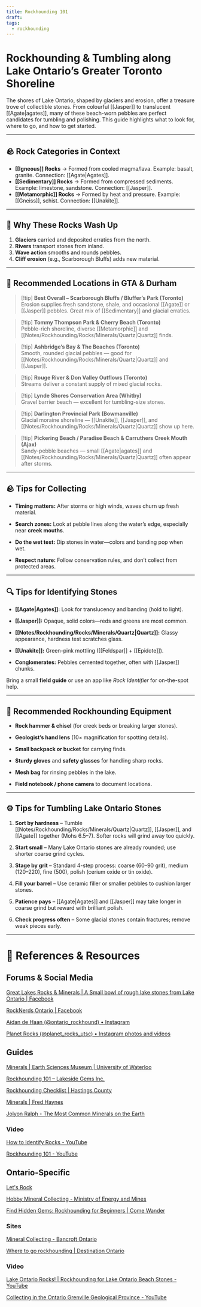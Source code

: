 ```yaml
---
title: Rockhounding 101
draft: 
tags:
  - rockhounding
---
```


# Rockhounding & Tumbling along Lake Ontario’s Greater Toronto Shoreline

The shores of Lake Ontario, shaped by glaciers and erosion, offer a treasure trove of collectible stones. From colourful [[Jasper]] to translucent [[Agate|agates]], many of these beach-worn pebbles are perfect candidates for tumbling and polishing. This guide highlights what to look for, where to go, and how to get started.

---
## 🪨 Rock Categories in Context

- **[[Igneous]] Rocks** → Formed from cooled magma/lava. Example: basalt, granite. Connection: [[Agate|Agates]].  
- **[[Sedimentary]] Rocks** → Formed from compressed sediments. Example: limestone, sandstone. Connection: [[Jasper]].  
- **[[Metamorphic]] Rocks** → Formed by heat and pressure. Example: [[Gneiss]], schist. Connection: [[Unakite]].  

---
## 🌊 Why These Rocks Wash Up

1. **Glaciers** carried and deposited erratics from the north.  
2. **Rivers** transport stones from inland.  
3. **Wave action** smooths and rounds pebbles.  
4. **Cliff erosion** (e.g., Scarborough Bluffs) adds new material.  

---
## 🧭 Recommended Locations in GTA & Durham

> [!tip] **Best Overall – Scarborough Bluffs / Bluffer’s Park (Toronto)**  
> Erosion supplies fresh sandstone, shale, and occasional [[Agate]] or [[Jasper]] pebbles. Great mix of [[Sedimentary]] and glacial erratics.  

> [!tip] **Tommy Thompson Park & Cherry Beach (Toronto)**  
> Pebble-rich shoreline, diverse [[Metamorphic]] and [[Notes/Rockhounding/Rocks/Minerals/Quartz|Quartz]] finds.  

> [!tip] **Ashbridge’s Bay & The Beaches (Toronto)**  
> Smooth, rounded glacial pebbles — good for [[Notes/Rockhounding/Rocks/Minerals/Quartz|Quartz]] and [[Jasper]].  

> [!tip] **Rouge River & Don Valley Outflows (Toronto)**  
> Streams deliver a constant supply of mixed glacial rocks.  

> [!tip] **Lynde Shores Conservation Area (Whitby)**  
> Gravel barrier beach — excellent for tumbling-size stones.  

> [!tip] **Darlington Provincial Park (Bowmanville)**  
> Glacial moraine shoreline — [[Unakite]], [[Jasper]], and [[Notes/Rockhounding/Rocks/Minerals/Quartz|Quartz]] show up here.  

> [!tip] **Pickering Beach / Paradise Beach & Carruthers Creek Mouth (Ajax)**  
> Sandy-pebble beaches — small [[Agate|agates]] and [[Notes/Rockhounding/Rocks/Minerals/Quartz|Quartz]] often appear after storms.  

---
## 🪨 Tips for Collecting

- **Timing matters:** After storms or high winds, waves churn up fresh material.
    
- **Search zones:** Look at pebble lines along the water’s edge, especially near **creek mouths**.
    
- **Do the wet test:** Dip stones in water—colors and banding pop when wet.
    
- **Respect nature:** Follow conservation rules, and don’t collect from protected areas.

---

## 🔍 Tips for Identifying Stones

- **[[Agate|Agates]]:** Look for translucency and banding (hold to light).
    
- **[[Jasper]]:** Opaque, solid colors—reds and greens are most common.
    
- **[[Notes/Rockhounding/Rocks/Minerals/Quartz|Quartz]]:** Glassy appearance, hardness test scratches glass.
    
- **[[Unakite]]:** Green-pink mottling ([[Feldspar]] + [[Epidote]]).
    
- **Conglomerates:** Pebbles cemented together, often with [[Jasper]] chunks.

Bring a small **field guide** or use an app like _Rock Identifier_ for on-the-spot help.

---

## 🎒 Recommended Rockhounding Equipment

- **Rock hammer & chisel** (for creek beds or breaking larger stones).
    
- **Geologist’s hand lens** (10× magnification for spotting details).
    
- **Small backpack or bucket** for carrying finds.
    
- **Sturdy gloves** and **safety glasses** for handling sharp rocks.
    
- **Mesh bag** for rinsing pebbles in the lake.
    
- **Field notebook / phone camera** to document locations.

---

## ⚙️ Tips for Tumbling Lake Ontario Stones

1. **Sort by hardness** – Tumble [[Notes/Rockhounding/Rocks/Minerals/Quartz|Quartz]], [[Jasper]], and [[Agate]] together (Mohs 6.5–7). Softer rocks will grind away too quickly.
    
2. **Start small** – Many Lake Ontario stones are already rounded; use shorter coarse grind cycles.
    
3. **Stage by grit** – Standard 4-step process: coarse (60–90 grit), medium (120–220), fine (500), polish (cerium oxide or tin oxide).
    
4. **Fill your barrel** – Use ceramic filler or smaller pebbles to cushion larger stones.
    
5. **Patience pays** – [[Agate|Agates]] and [[Jasper]] may take longer in coarse grind but reward with brilliant polish.
    
6. **Check progress often** – Some glacial stones contain fractures; remove weak pieces early.

---

# 🔗 References & Resources 

## Forums & Social Media
[Great Lakes Rocks & Minerals \| A Small bowl of rough lake stones from Lake Ontario \| Facebook](https://www.facebook.com/groups/106675549490547/posts/2435959739895438/)

[RockNerds Ontario \| Facebook](https://www.facebook.com/groups/2374179776176676)

[Aidan de Haan (@ontario\_rockhound) • Instagram](https://www.instagram.com/ontario_rockhound/)

[Planet Rocks (@planet\_rocks\_utsc) • Instagram photos and videos](https://www.instagram.com/planet_rocks_utsc/)

## Guides
[Minerals \| Earth Sciences Museum \| University of Waterloo](https://uwaterloo.ca/earth-sciences-museum/educational-resources/minerals)

[Rockhounding 101 – Lakeside Gems Inc.](https://lakesidegems.com/blogs/news/rockhounding-101)

[Rockhounding Checklist | Hastings County](https://hastingscounty.com/adventures/rockhounding-checklist)

[Minerals \| Fred Haynes](https://fredmhaynes.com/category/minerals/)

[Jolyon Ralph - The Most Common Minerals on the Earth](https://www.mindat.org/a/common_minerals)

### Video
[How to Identify Rocks - YouTube](https://www.youtube.com/watch?v=cyBLmW5k06c&t=612s)

[Rockhounding 101 - YouTube](https://youtube.com/playlist?list=PLnFAl_1x4xMqxKk_ZuWNuCnyGc6UtuiPI&si=NQ9xauTyVt8WN91R)

## Ontario-Specific
[Let's Rock](https://planetrocks.utsc.utoronto.ca/index.html)

[Hobby Mineral Collecting - Ministry of Energy and Mines](https://www.geologyontario.mndm.gov.on.ca/mines/lands/policies/hobby_mineral_collecting_policy_e.html)

[Find Hidden Gems: Rockhounding for Beginners \| Come Wander](https://comewander.ca/story/find-hidden-gems-rockhounding-beginners)

### Sites
[Mineral Collecting - Bancroft Ontario](http://www.bancroftontario.com/rock-collecting-sites/)

[Where to go rockhounding \| Destination Ontario](https://www.destinationontario.com/en-ca/articles/rockhounding-ontario)

### Video

[Lake Ontario Rocks! \| Rockhounding for Lake Ontario Beach Stones - YouTube](https://www.youtube.com/watch?v=COgDojKiyjA)

[Collecting in the Ontario Grenville Geological Province - YouTube](https://www.youtube.com/watch?v=AhnF4zZQpcU)




